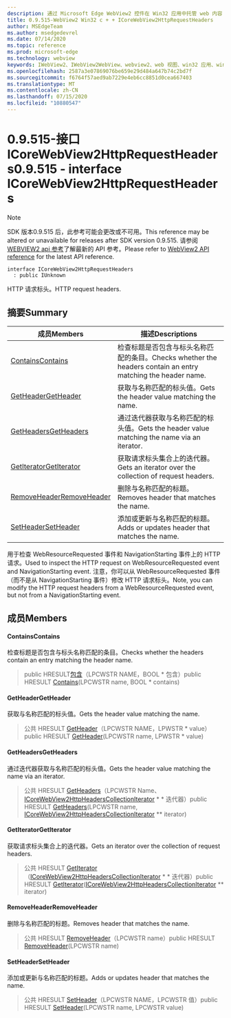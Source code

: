 ```yaml
---
description: 通过 Microsoft Edge WebView2 控件在 Win32 应用中托管 web 内容
title: 0.9.515-WebView2 Win32 c + + ICoreWebView2HttpRequestHeaders
author: MSEdgeTeam
ms.author: msedgedevrel
ms.date: 07/14/2020
ms.topic: reference
ms.prod: microsoft-edge
ms.technology: webview
keywords: IWebView2、IWebView2WebView、webview2、web 视图、win32 应用、win32、edge、ICoreWebView2、ICoreWebView2Controller、浏览器控件、边缘 html
ms.openlocfilehash: 2587a3e07869076be659e29d484a647b74c2bd7f
ms.sourcegitcommit: f6764f57aed9ab7229e4eb6cc8851d0cea667403
ms.translationtype: MT
ms.contentlocale: zh-CN
ms.lasthandoff: 07/15/2020
ms.locfileid: "10880547"
---
```

# <span data-ttu-id="b978d-104">0.9.515-接口 ICoreWebView2HttpRequestHeaders</span><span class="sxs-lookup"><span data-stu-id="b978d-104">0.9.515 - interface ICoreWebView2HttpRequestHeaders</span></span> 

> [!NOTE]
> <span data-ttu-id="b978d-105">SDK 版本0.9.515 后，此参考可能会更改或不可用。</span><span class="sxs-lookup"><span data-stu-id="b978d-105">This reference may be altered or unavailable for releases after SDK version 0.9.515.</span></span> <span data-ttu-id="b978d-106">请参阅[WEBVIEW2 api 参考](../../../webview2-api-reference.md)了解最新的 API 参考。</span><span class="sxs-lookup"><span data-stu-id="b978d-106">Please refer to [WebView2 API reference](../../../webview2-api-reference.md) for the latest API reference.</span></span>

```
interface ICoreWebView2HttpRequestHeaders
  : public IUnknown
```

<span data-ttu-id="b978d-107">HTTP 请求标头。</span><span class="sxs-lookup"><span data-stu-id="b978d-107">HTTP request headers.</span></span>

## <span data-ttu-id="b978d-108">摘要</span><span class="sxs-lookup"><span data-stu-id="b978d-108">Summary</span></span>

 <span data-ttu-id="b978d-109">成员</span><span class="sxs-lookup"><span data-stu-id="b978d-109">Members</span></span>                        | <span data-ttu-id="b978d-110">描述</span><span class="sxs-lookup"><span data-stu-id="b978d-110">Descriptions</span></span>
--------------------------------|---------------------------------------------
[<span data-ttu-id="b978d-111">Contains</span><span class="sxs-lookup"><span data-stu-id="b978d-111">Contains</span></span>](#contains) | <span data-ttu-id="b978d-112">检查标题是否包含与标头名称匹配的条目。</span><span class="sxs-lookup"><span data-stu-id="b978d-112">Checks whether the headers contain an entry matching the header name.</span></span>
[<span data-ttu-id="b978d-113">GetHeader</span><span class="sxs-lookup"><span data-stu-id="b978d-113">GetHeader</span></span>](#getheader) | <span data-ttu-id="b978d-114">获取与名称匹配的标头值。</span><span class="sxs-lookup"><span data-stu-id="b978d-114">Gets the header value matching the name.</span></span>
[<span data-ttu-id="b978d-115">GetHeaders</span><span class="sxs-lookup"><span data-stu-id="b978d-115">GetHeaders</span></span>](#getheaders) | <span data-ttu-id="b978d-116">通过迭代器获取与名称匹配的标头值。</span><span class="sxs-lookup"><span data-stu-id="b978d-116">Gets the header value matching the name via an iterator.</span></span>
[<span data-ttu-id="b978d-117">GetIterator</span><span class="sxs-lookup"><span data-stu-id="b978d-117">GetIterator</span></span>](#getiterator) | <span data-ttu-id="b978d-118">获取请求标头集合上的迭代器。</span><span class="sxs-lookup"><span data-stu-id="b978d-118">Gets an iterator over the collection of request headers.</span></span>
[<span data-ttu-id="b978d-119">RemoveHeader</span><span class="sxs-lookup"><span data-stu-id="b978d-119">RemoveHeader</span></span>](#removeheader) | <span data-ttu-id="b978d-120">删除与名称匹配的标题。</span><span class="sxs-lookup"><span data-stu-id="b978d-120">Removes header that matches the name.</span></span>
[<span data-ttu-id="b978d-121">SetHeader</span><span class="sxs-lookup"><span data-stu-id="b978d-121">SetHeader</span></span>](#setheader) | <span data-ttu-id="b978d-122">添加或更新与名称匹配的标题。</span><span class="sxs-lookup"><span data-stu-id="b978d-122">Adds or updates header that matches the name.</span></span>

<span data-ttu-id="b978d-123">用于检查 WebResourceRequested 事件和 NavigationStarting 事件上的 HTTP 请求。</span><span class="sxs-lookup"><span data-stu-id="b978d-123">Used to inspect the HTTP request on WebResourceRequested event and NavigationStarting event.</span></span> <span data-ttu-id="b978d-124">注意，你可以从 WebResourceRequested 事件（而不是从 NavigationStarting 事件）修改 HTTP 请求标头。</span><span class="sxs-lookup"><span data-stu-id="b978d-124">Note, you can modify the HTTP request headers from a WebResourceRequested event, but not from a NavigationStarting event.</span></span>

## <span data-ttu-id="b978d-125">成员</span><span class="sxs-lookup"><span data-stu-id="b978d-125">Members</span></span>

#### <span data-ttu-id="b978d-126">Contains</span><span class="sxs-lookup"><span data-stu-id="b978d-126">Contains</span></span> 

<span data-ttu-id="b978d-127">检查标题是否包含与标头名称匹配的条目。</span><span class="sxs-lookup"><span data-stu-id="b978d-127">Checks whether the headers contain an entry matching the header name.</span></span>

> <span data-ttu-id="b978d-128">public HRESULT[包含](#contains)（LPCWSTR NAME，BOOL \* 包含）</span><span class="sxs-lookup"><span data-stu-id="b978d-128">public HRESULT [Contains](#contains)(LPCWSTR name, BOOL \* contains)</span></span>

#### <span data-ttu-id="b978d-129">GetHeader</span><span class="sxs-lookup"><span data-stu-id="b978d-129">GetHeader</span></span> 

<span data-ttu-id="b978d-130">获取与名称匹配的标头值。</span><span class="sxs-lookup"><span data-stu-id="b978d-130">Gets the header value matching the name.</span></span>

> <span data-ttu-id="b978d-131">公共 HRESULT [GetHeader](#getheader)（LPCWSTR NAME，LPWSTR \* value）</span><span class="sxs-lookup"><span data-stu-id="b978d-131">public HRESULT [GetHeader](#getheader)(LPCWSTR name, LPWSTR \* value)</span></span>

#### <span data-ttu-id="b978d-132">GetHeaders</span><span class="sxs-lookup"><span data-stu-id="b978d-132">GetHeaders</span></span> 

<span data-ttu-id="b978d-133">通过迭代器获取与名称匹配的标头值。</span><span class="sxs-lookup"><span data-stu-id="b978d-133">Gets the header value matching the name via an iterator.</span></span>

> <span data-ttu-id="b978d-134">公共 HRESULT [GetHeaders](#getheaders)（LPCWSTR Name、 [ICoreWebView2HttpHeadersCollectionIterator](icorewebview2httpheaderscollectioniterator.md) \* \* 迭代器）</span><span class="sxs-lookup"><span data-stu-id="b978d-134">public HRESULT [GetHeaders](#getheaders)(LPCWSTR name, [ICoreWebView2HttpHeadersCollectionIterator](icorewebview2httpheaderscollectioniterator.md) \*\* iterator)</span></span>

#### <span data-ttu-id="b978d-135">GetIterator</span><span class="sxs-lookup"><span data-stu-id="b978d-135">GetIterator</span></span> 

<span data-ttu-id="b978d-136">获取请求标头集合上的迭代器。</span><span class="sxs-lookup"><span data-stu-id="b978d-136">Gets an iterator over the collection of request headers.</span></span>

> <span data-ttu-id="b978d-137">公共 HRESULT [GetIterator](#getiterator)（[ICoreWebView2HttpHeadersCollectionIterator](icorewebview2httpheaderscollectioniterator.md) \* \* 迭代器）</span><span class="sxs-lookup"><span data-stu-id="b978d-137">public HRESULT [GetIterator](#getiterator)([ICoreWebView2HttpHeadersCollectionIterator](icorewebview2httpheaderscollectioniterator.md) \*\* iterator)</span></span>

#### <span data-ttu-id="b978d-138">RemoveHeader</span><span class="sxs-lookup"><span data-stu-id="b978d-138">RemoveHeader</span></span> 

<span data-ttu-id="b978d-139">删除与名称匹配的标题。</span><span class="sxs-lookup"><span data-stu-id="b978d-139">Removes header that matches the name.</span></span>

> <span data-ttu-id="b978d-140">公共 HRESULT [RemoveHeader](#removeheader)（LPCWSTR name）</span><span class="sxs-lookup"><span data-stu-id="b978d-140">public HRESULT [RemoveHeader](#removeheader)(LPCWSTR name)</span></span>

#### <span data-ttu-id="b978d-141">SetHeader</span><span class="sxs-lookup"><span data-stu-id="b978d-141">SetHeader</span></span> 

<span data-ttu-id="b978d-142">添加或更新与名称匹配的标题。</span><span class="sxs-lookup"><span data-stu-id="b978d-142">Adds or updates header that matches the name.</span></span>

> <span data-ttu-id="b978d-143">公共 HRESULT [SetHeader](#setheader)（LPCWSTR NAME，LPCWSTR 值）</span><span class="sxs-lookup"><span data-stu-id="b978d-143">public HRESULT [SetHeader](#setheader)(LPCWSTR name, LPCWSTR value)</span></span>

